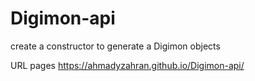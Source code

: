 # Digimon-api

create a constructor to generate a Digimon objects

URL pages https://ahmadyzahran.github.io/Digimon-api/


